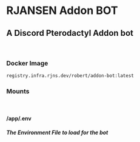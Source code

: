 # RJANSEN Addon BOT
## A Discord Pterodactyl Addon bot

<br>

### Docker Image
```sh
registry.infra.rjns.dev/robert/addon-bot:latest
```

### Mounts

<br>

#### /app/.env
##### The Environment File to load for the bot
